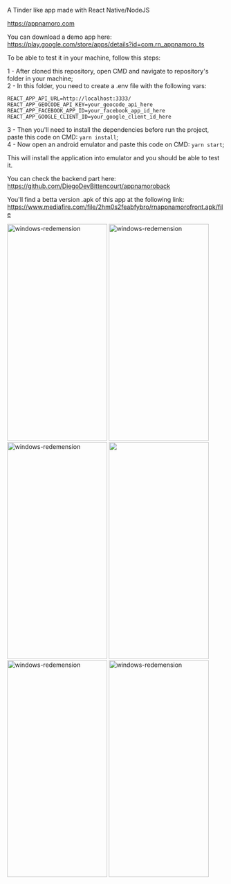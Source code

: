 A Tinder like app made with React Native/NodeJS

https://appnamoro.com

You can download a demo app here:
https://play.google.com/store/apps/details?id=com.rn_appnamoro_ts

To be able to test it in your machine, follow this steps:

1 - After cloned this repository, open CMD and navigate to repository's folder in your machine;<br/>
2 - In this folder, you need to create a .env file with the following vars:<br/>
```
REACT_APP_API_URL=http://localhost:3333/
REACT_APP_GEOCODE_API_KEY=your_geocode_api_here
REACT_APP_FACEBOOK_APP_ID=your_facebook_app_id_here
REACT_APP_GOOGLE_CLIENT_ID=your_google_client_id_here
```
3 - Then you'll need to install the dependencies before run the project, paste this code on CMD: `yarn install`;<br/>
4 - Now open an android emulator and paste this code on CMD: `yarn start`;<br/>

This will install the application into emulator and you should be able to test it.

You can check the backend part here: https://github.com/DiegoDevBittencourt/appnamoroback

You'll find a betta version .apk of this app at the following link: https://www.mediafire.com/file/2hm0s2feabfybro/rnappnamorofront.apk/file

<img width="231" height="500" src="https://play-lh.googleusercontent.com/JMVOc7nT0jIysZbUCgl4tFzbIEDMQQegxF8jATmpPoC5r6Q9UEeJDUYH6Kh3UvTJ4A8=w2560-h1440-rw" alt="windows-redemension" />
<img width="231" height="500" src="https://play-lh.googleusercontent.com/36CNUCNM53uAb8Y1Vz_tv9nptJOGWauTdEYn8k5ErGJLi7dy8XDEJOlXtPEuKRwPJA=w2560-h1440-rw" alt="windows-redemension" />
<img width="231" height="500" src="https://play-lh.googleusercontent.com/p-JmY-thiEvnfruzBQPAP347iHV_FSZDGHTa9dTRSR0MDWhWTCv04O1_iU8VsvRxis3D=w2560-h1440-rw" alt="windows-redemension" />
<img width="231" height="500" src="https://i.imgur.com/2yLy5kB.png](https://play-lh.googleusercontent.com/eVopZ4RRf2bxVTutujdqLrSsp7wiuukM3TnRwZM5jqpFhjeg_VhfJTOQWUveRycX2cM=w2560-h1440-rw" />
<img width="231" height="500" src="https://play-lh.googleusercontent.com/7C78lPK7WsiIrw8Za0w9WQ6rIqdfSuGdIKzv53vyajJ-XFmK39GIMtSPcNP2lXGHMA=w2560-h1440-rw" alt="windows-redemension" />
<img width="231" height="500" src="https://play-lh.googleusercontent.com/pe_yiuEoidQ5b1uw_ZlV59RMB4DAux0yQobE-jpGAc9GAkGdJ6bxn4793D5FYVwo4uE=w2560-h1440-rw" alt="windows-redemension" />
